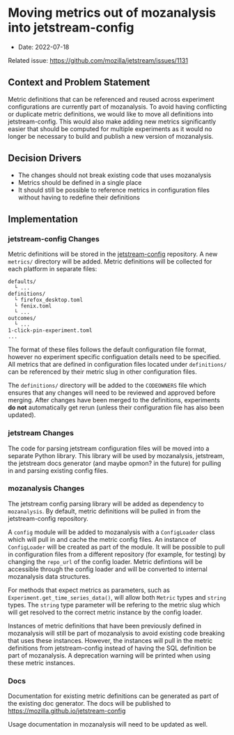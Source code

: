 # Moving metrics out of mozanalysis into jetstream-config

* Date: 2022-07-18

Related issue: https://github.com/mozilla/jetstream/issues/1131

## Context and Problem Statement

Metric definitions that can be referenced and reused across experiment configurations are currently part of mozanalysis. 
To avoid having conflicting or duplicate metric definitions, we would like to move all definitions into jetstream-config. This would also make adding new metrics significantly easier that should be computed for multiple experiments as it would no longer be necessary to build and publish a new version of mozanalysis.

## Decision Drivers

* The changes should not break existing code that uses mozanalysis
* Metrics should be defined in a single place
* It should still be possible to reference metrics in configuration files without having to redefine their definitions

## Implementation

### jetstream-config Changes

Metric definitions will be stored in the [jetstream-config](https://github.com/mozilla/jetstream-config) repository. A new `metrics/` directory will be added. Metric definitions will be collected for each platform in separate files:

```
defaults/
  └ ...
definitions/
  └ firefox_desktop.toml
  └ fenix.toml
  └ ...
outcomes/
  └ ...
1-click-pin-experiment.toml
...
```

The format of these files follows the default configuration file format, however no experiment specific configuation details need to be specified. All metrics that are defined in configuration files located under `definitions/` can be referenced by their metric slug in other configuration files.

The `definitions/` directory will be added to the `CODEOWNERS` file which ensures that any changes will need to be reviewed and approved before merging. After changes have been merged to the definitions, experiments **do not** automatically get rerun (unless their configuration file has also been updated).


### jetstream Changes

The code for parsing jetstream configuration files will be moved into a separate Python library. This library will be used by mozanalysis, jetstream, the jetstream docs generator (and maybe opmon? in the future) for pulling in and parsing existing config files.


### mozanalysis Changes

The jetstream config parsing library will be added as dependency to `mozanalysis`. By default, metric definitions will be pulled in from the jetstream-config repository.

A `config` module will be added to mozanalysis with a `ConfigLoader` class which will pull in and cache the metric config files. An instance of `ConfigLoader` will be created as part of the module. It will be possible to pull in configuration files from a different repository (for example, for testing) by changing the `repo_url` of the config loader. Metric defintions will be accessible through the config loader and will be converted to internal mozanalysis data structures.

For methods that expect metrics as parameters, such as `Experiment.get_time_series_data()`, will allow both `Metric` types and `string` types. The `string` type parameter will be refering to the metric slug which will get resolved to the correct metric instance by the config loader.

Instances of metric definitions that have been previously defined in mozanalysis will still be part of mozanalysis to avoid existing code breaking that uses these instances. However, the instances will pull in the metric definitions from jetstream-config instead of having the SQL definition be part of mozanalysis. A deprecation warning will be printed when using these metric instances.


### Docs

Documentation for existing metric definitions can be generated as part of the existing doc generator. The docs will be published to https://mozilla.github.io/jetstream-config

Usage documentation in mozanalysis will need to be updated as well.
